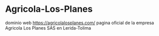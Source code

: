 # Agricola-Los-Planes
dominio web https://agricolalosplanes.com/ pagina oficial de la empresa Agricola Los Planes SAS en Lerida-Tolima
